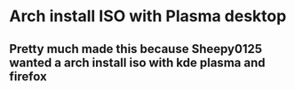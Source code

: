 # Arch install ISO with Plasma desktop
## Pretty much made this because Sheepy0125 wanted a arch install iso with kde plasma and firefox    
